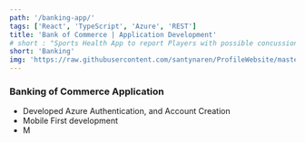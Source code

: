 ```yaml
---
path: '/banking-app/'
tags: ['React', 'TypeScript', 'Azure', 'REST']
title: 'Bank of Commerce | Application Development'
# short : "Sports Health App to report Players with possible concussion and Tracking"
short: 'Banking'
img: 'https://raw.githubusercontent.com/santynaren/ProfileWebsite/master/accounting.png'
---
```


### Banking of Commerce Application

- Developed Azure Authentication, and Account Creation 
- Mobile First development
- M